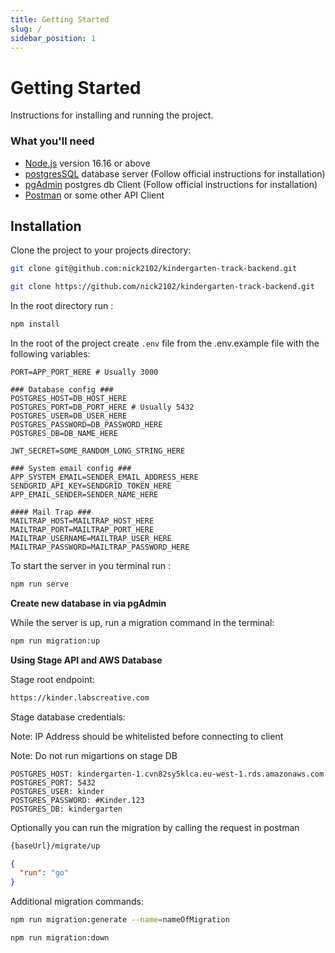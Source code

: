 ```yaml
---
title: Getting Started
slug: /
sidebar_position: 1
---
```


# Getting Started

Instructions for installing and running the project.

### What you'll need

- [Node.js](https://nodejs.org/en/download/) version 16.16 or above
- [postgresSQL](https://www.postgresql.org/download/) database server (Follow official instructions for installation)
- [pgAdmin](https://www.pgadmin.org/download/) postgres db Client (Follow official instructions for installation)
- [Postman](https://www.postman.com/) or some other API Client

## Installation

Clone the project to your projects directory:

```bash title="via SSH"
git clone git@github.com:nick2102/kindergarten-track-backend.git
```

```bash title="via HTTPS"
git clone https://github.com/nick2102/kindergarten-track-backend.git
```

In the root directory run :

```bash
npm install
```

In the root of the project create `.env` file from the .env.example file with the following variables:

```dotenv
PORT=APP_PORT_HERE # Usually 3000

### Database config ###
POSTGRES_HOST=DB_HOST_HERE
POSTGRES_PORT=DB_PORT_HERE # Usually 5432
POSTGRES_USER=DB_USER_HERE
POSTGRES_PASSWORD=DB_PASSWORD_HERE
POSTGRES_DB=DB_NAME_HERE

JWT_SECRET=SOME_RANDOM_LONG_STRING_HERE

### System email config ###
APP_SYSTEM_EMAIL=SENDER_EMAIL_ADDRESS_HERE
SENDGRID_API_KEY=SENDGRID_TOKEN_HERE
APP_EMAIL_SENDER=SENDER_NAME_HERE

#### Mail Trap ###
MAILTRAP_HOST=MAILTRAP_HOST_HERE
MAILTRAP_PORT=MAILTRAP_PORT_HERE
MAILTRAP_USERNAME=MAILTRAP_USER_HERE
MAILTRAP_PASSWORD=MAILTRAP_PASSWORD_HERE
```

To start the server in you terminal run :

```bash
npm run serve
```

**Create new database in via pgAdmin**

While the server is up, run a migration command in the terminal:

```bash
npm run migration:up
```

**Using Stage API and AWS Database**

Stage root endpoint:
```bash
https://kinder.labscreative.com
```

Stage database credentials:

Note: IP Address should be whitelisted before connecting to client

Note: Do not run migartions on stage DB

```dotenv
POSTGRES_HOST: kindergarten-1.cvn82sy5klca.eu-west-1.rds.amazonaws.com
POSTGRES_PORT: 5432
POSTGRES_USER: kinder
POSTGRES_PASSWORD: #Kinder.123
POSTGRES_DB: kindergarten
```


Optionally you can run the migration by calling the request in postman
```bash title="src\controllers\Migration\Migration.controller.ts"
{baseUrl}/migrate/up
```

```json title="Body: "
{
  "run": "go"
}
```

Additional migration commands:

```bash title="for creating new migration files"
npm run migration:generate --name=nameOfMigration
```

```bash title="for rolling back the last migration"
npm run migration:down
```